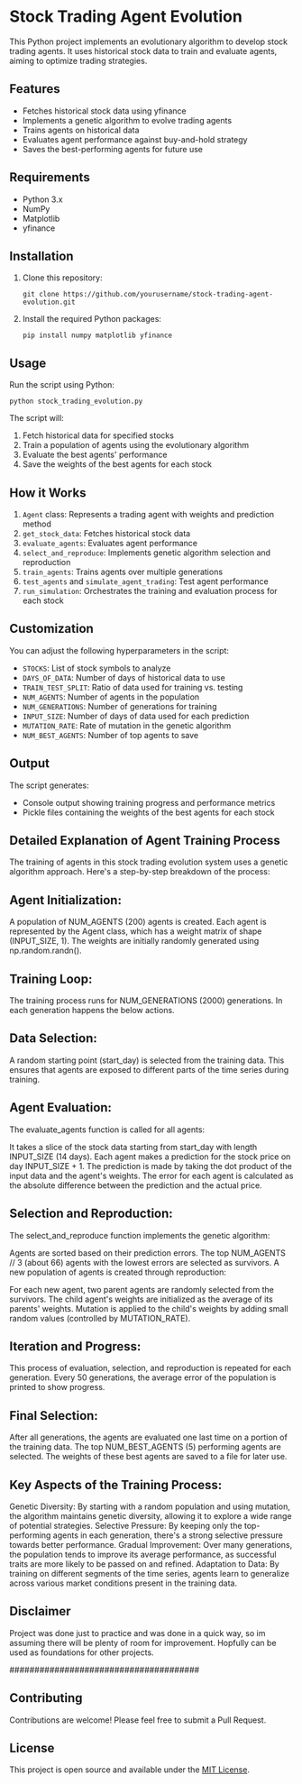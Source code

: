 # Stock Trading Agent Evolution

This Python project implements an evolutionary algorithm to develop stock trading agents. It uses historical stock data to train and evaluate agents, aiming to optimize trading strategies.

## Features

- Fetches historical stock data using yfinance
- Implements a genetic algorithm to evolve trading agents
- Trains agents on historical data
- Evaluates agent performance against buy-and-hold strategy
- Saves the best-performing agents for future use

## Requirements

- Python 3.x
- NumPy
- Matplotlib
- yfinance

## Installation

1. Clone this repository:
   ```
   git clone https://github.com/yourusername/stock-trading-agent-evolution.git
   ```
2. Install the required Python packages:
   ```
   pip install numpy matplotlib yfinance
   ```

## Usage

Run the script using Python:

```
python stock_trading_evolution.py
```

The script will:
1. Fetch historical data for specified stocks
2. Train a population of agents using the evolutionary algorithm
3. Evaluate the best agents' performance
4. Save the weights of the best agents for each stock

## How it Works

1. `Agent` class: Represents a trading agent with weights and prediction method
2. `get_stock_data`: Fetches historical stock data
3. `evaluate_agents`: Evaluates agent performance
4. `select_and_reproduce`: Implements genetic algorithm selection and reproduction
5. `train_agents`: Trains agents over multiple generations
6. `test_agents` and `simulate_agent_trading`: Test agent performance
7. `run_simulation`: Orchestrates the training and evaluation process for each stock

## Customization

You can adjust the following hyperparameters in the script:
- `STOCKS`: List of stock symbols to analyze
- `DAYS_OF_DATA`: Number of days of historical data to use
- `TRAIN_TEST_SPLIT`: Ratio of data used for training vs. testing
- `NUM_AGENTS`: Number of agents in the population
- `NUM_GENERATIONS`: Number of generations for training
- `INPUT_SIZE`: Number of days of data used for each prediction
- `MUTATION_RATE`: Rate of mutation in the genetic algorithm
- `NUM_BEST_AGENTS`: Number of top agents to save

## Output

The script generates:
- Console output showing training progress and performance metrics
- Pickle files containing the weights of the best agents for each stock

## Detailed Explanation of Agent Training Process
The training of agents in this stock trading evolution system uses a genetic algorithm approach. Here's a step-by-step breakdown of the process:

## Agent Initialization:

A population of NUM_AGENTS (200) agents is created.
Each agent is represented by the Agent class, which has a weight matrix of shape (INPUT_SIZE, 1).
The weights are initially randomly generated using np.random.randn().


## Training Loop:

The training process runs for NUM_GENERATIONS (2000) generations.
In each generation happens the below actions.


## Data Selection:

A random starting point (start_day) is selected from the training data.
This ensures that agents are exposed to different parts of the time series during training.


## Agent Evaluation:

The evaluate_agents function is called for all agents:

It takes a slice of the stock data starting from start_day with length INPUT_SIZE (14 days).
Each agent makes a prediction for the stock price on day INPUT_SIZE + 1.
The prediction is made by taking the dot product of the input data and the agent's weights.
The error for each agent is calculated as the absolute difference between the prediction and the actual price.

## Selection and Reproduction:

The select_and_reproduce function implements the genetic algorithm:

Agents are sorted based on their prediction errors.
The top NUM_AGENTS // 3 (about 66) agents with the lowest errors are selected as survivors.
A new population of agents is created through reproduction:

For each new agent, two parent agents are randomly selected from the survivors.
The child agent's weights are initialized as the average of its parents' weights.
Mutation is applied to the child's weights by adding small random values (controlled by MUTATION_RATE).

## Iteration and Progress:

This process of evaluation, selection, and reproduction is repeated for each generation.
Every 50 generations, the average error of the population is printed to show progress.

## Final Selection:

After all generations, the agents are evaluated one last time on a portion of the training data.
The top NUM_BEST_AGENTS (5) performing agents are selected.
The weights of these best agents are saved to a file for later use.

## Key Aspects of the Training Process:

Genetic Diversity: By starting with a random population and using mutation, the algorithm maintains genetic diversity, allowing it to explore a wide range of potential strategies.
Selective Pressure: By keeping only the top-performing agents in each generation, there's a strong selective pressure towards better performance.
Gradual Improvement: Over many generations, the population tends to improve its average performance, as successful traits are more likely to be passed on and refined.
Adaptation to Data: By training on different segments of the time series, agents learn to generalize across various market conditions present in the training data.

## Disclaimer

Project was done just to practice and was done in a quick way, so im assuming there will be plenty of room for improvement. Hopfully can be used as foundations for other projects.

######################################

## Contributing

Contributions are welcome! Please feel free to submit a Pull Request.

## License

This project is open source and available under the [MIT License](LICENSE).
